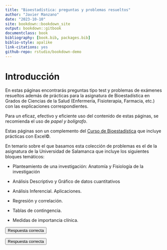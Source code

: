 ```yaml
--- 
title: "Bioestadística: preguntas y problemas resueltos"
author: "Javier Manzano"
date: "2023-10-10"
site: bookdown::bookdown_site
output: bookdown::gitbook
documentclass: book
bibliography: [book.bib, packages.bib]
biblio-style: apalike
link-citations: yes
github-repo: rstudio/bookdown-demo
---
```


# Introducción

En estas páginas encontrarás preguntas tipo test y problemas de exámenes resueltos además de prácticas para la asignatura de Bioestadística en Grados de Ciencias de la Salud (Enfermería, Fisioterapia, Farmacia, etc.) con las explicaciones correspondientes.

Para un eficaz, efectivo y eficiente uso del contenido de estas páginas, se recomienda el uso de *papel y bolígrafo*.

Estas páginas son un complemento del [Curso de Bioestadística](https://1fjmanzano.github.io/bioestadistica/) que incluye prácticas con Excel©.

En temario sobre el que basamos esta colección de problemas es el de la asignatura de la Universidad de Salamanca que incluye los siguientes bloques temáticos:

- Planteamiento de una investigación: Anatomía y Fisiología de la investigación

- Análisis Descriptivo y Gráfico de datos cuantitativos

- Análisis Inferencial. Aplicaciones.

- Regresión y correlación.

- Tablas de contingencia.

- Medidas de importancia clínica.


<button onclick="f1()">Respuesta correcta</button>
<p id="1"></p>
<script>
function f1() {
  document.getElementById("1").innerHTML = "a";
}
</script>

<p>

<button onclick="f2()">Respuesta correcta</button>
<p id="2"></p>
<script>
function f2() {
  document.getElementById("2").innerHTML = "b";
}
</script>

